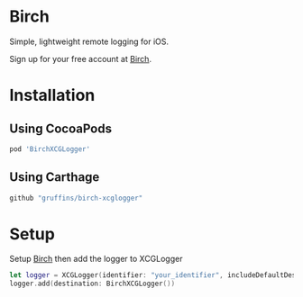 # Birch

Simple, lightweight remote logging for iOS.

Sign up for your free account at [Birch](https://birch.ryanfung.com).

# Installation

## Using CocoaPods
```ruby
pod 'BirchXCGLogger'
```

## Using Carthage
```ruby
github "gruffins/birch-xcglogger"
```

# Setup

Setup [Birch](https://github.com/gruffins/birch-ios) then add the logger to XCGLogger
```swift
let logger = XCGLogger(identifier: "your_identifier", includeDefaultDestinations: false)
logger.add(destination: BirchXCGLogger())
```